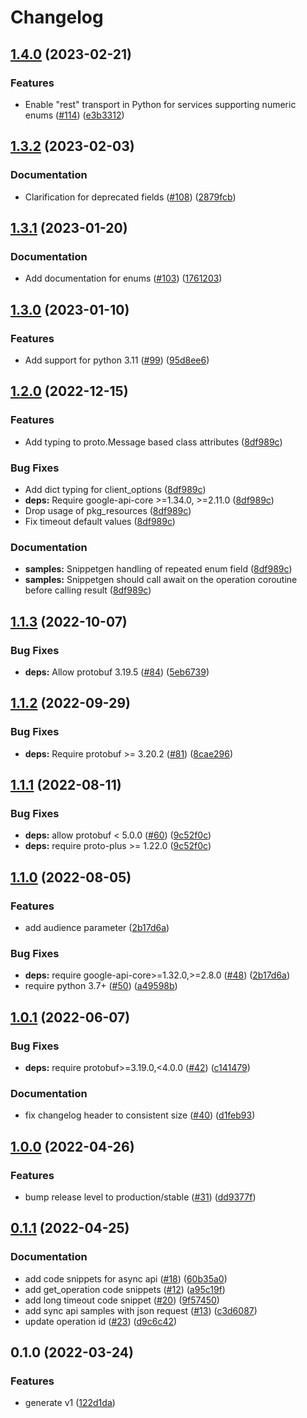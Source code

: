 # Changelog

## [1.4.0](https://github.com/googleapis/python-optimization/compare/v1.3.2...v1.4.0) (2023-02-21)


### Features

* Enable "rest" transport in Python for services supporting numeric enums ([#114](https://github.com/googleapis/python-optimization/issues/114)) ([e3b3312](https://github.com/googleapis/python-optimization/commit/e3b3312b212b772dbf3c0689bc7db3e19de40fb2))

## [1.3.2](https://github.com/googleapis/python-optimization/compare/v1.3.1...v1.3.2) (2023-02-03)


### Documentation

* Clarification for deprecated fields ([#108](https://github.com/googleapis/python-optimization/issues/108)) ([2879fcb](https://github.com/googleapis/python-optimization/commit/2879fcbb5a18b63f3c6bffd6425e3482936c85cd))

## [1.3.1](https://github.com/googleapis/python-optimization/compare/v1.3.0...v1.3.1) (2023-01-20)


### Documentation

* Add documentation for enums ([#103](https://github.com/googleapis/python-optimization/issues/103)) ([1761203](https://github.com/googleapis/python-optimization/commit/176120362d252633be0ed96cc6d1025f908a886c))

## [1.3.0](https://github.com/googleapis/python-optimization/compare/v1.2.0...v1.3.0) (2023-01-10)


### Features

* Add support for python 3.11 ([#99](https://github.com/googleapis/python-optimization/issues/99)) ([95d8ee6](https://github.com/googleapis/python-optimization/commit/95d8ee6f85b066787b9543adc612de1699504e67))

## [1.2.0](https://github.com/googleapis/python-optimization/compare/v1.1.3...v1.2.0) (2022-12-15)


### Features

* Add typing to proto.Message based class attributes ([8df989c](https://github.com/googleapis/python-optimization/commit/8df989cbbc09ebad2b51b72cead9df2b29ed03a0))


### Bug Fixes

* Add dict typing for client_options ([8df989c](https://github.com/googleapis/python-optimization/commit/8df989cbbc09ebad2b51b72cead9df2b29ed03a0))
* **deps:** Require google-api-core &gt;=1.34.0, >=2.11.0 ([8df989c](https://github.com/googleapis/python-optimization/commit/8df989cbbc09ebad2b51b72cead9df2b29ed03a0))
* Drop usage of pkg_resources ([8df989c](https://github.com/googleapis/python-optimization/commit/8df989cbbc09ebad2b51b72cead9df2b29ed03a0))
* Fix timeout default values ([8df989c](https://github.com/googleapis/python-optimization/commit/8df989cbbc09ebad2b51b72cead9df2b29ed03a0))


### Documentation

* **samples:** Snippetgen handling of repeated enum field ([8df989c](https://github.com/googleapis/python-optimization/commit/8df989cbbc09ebad2b51b72cead9df2b29ed03a0))
* **samples:** Snippetgen should call await on the operation coroutine before calling result ([8df989c](https://github.com/googleapis/python-optimization/commit/8df989cbbc09ebad2b51b72cead9df2b29ed03a0))

## [1.1.3](https://github.com/googleapis/python-optimization/compare/v1.1.2...v1.1.3) (2022-10-07)


### Bug Fixes

* **deps:** Allow protobuf 3.19.5 ([#84](https://github.com/googleapis/python-optimization/issues/84)) ([5eb6739](https://github.com/googleapis/python-optimization/commit/5eb6739abc3d4992b1f8b2c62f4f4c9fef655121))

## [1.1.2](https://github.com/googleapis/python-optimization/compare/v1.1.1...v1.1.2) (2022-09-29)


### Bug Fixes

* **deps:** Require protobuf >= 3.20.2 ([#81](https://github.com/googleapis/python-optimization/issues/81)) ([8cae296](https://github.com/googleapis/python-optimization/commit/8cae2964d2c4d9308fb5fc3f388b0ce0da0ef3cc))

## [1.1.1](https://github.com/googleapis/python-optimization/compare/v1.1.0...v1.1.1) (2022-08-11)


### Bug Fixes

* **deps:** allow protobuf < 5.0.0 ([#60](https://github.com/googleapis/python-optimization/issues/60)) ([9c52f0c](https://github.com/googleapis/python-optimization/commit/9c52f0c0c4553788826a8ba21e10def82737ae65))
* **deps:** require proto-plus >= 1.22.0 ([9c52f0c](https://github.com/googleapis/python-optimization/commit/9c52f0c0c4553788826a8ba21e10def82737ae65))

## [1.1.0](https://github.com/googleapis/python-optimization/compare/v1.0.1...v1.1.0) (2022-08-05)


### Features

* add audience parameter ([2b17d6a](https://github.com/googleapis/python-optimization/commit/2b17d6a68205a46a31d0bf5e1bbe62af8f98ac66))


### Bug Fixes

* **deps:** require google-api-core>=1.32.0,>=2.8.0 ([#48](https://github.com/googleapis/python-optimization/issues/48)) ([2b17d6a](https://github.com/googleapis/python-optimization/commit/2b17d6a68205a46a31d0bf5e1bbe62af8f98ac66))
* require python 3.7+ ([#50](https://github.com/googleapis/python-optimization/issues/50)) ([a49598b](https://github.com/googleapis/python-optimization/commit/a49598b350b3d4688e8742d6371027a028915073))

## [1.0.1](https://github.com/googleapis/python-optimization/compare/v1.0.0...v1.0.1) (2022-06-07)


### Bug Fixes

* **deps:** require protobuf>=3.19.0,<4.0.0 ([#42](https://github.com/googleapis/python-optimization/issues/42)) ([c141479](https://github.com/googleapis/python-optimization/commit/c141479451116a9667c73e4dc391e2933048da0c))


### Documentation

* fix changelog header to consistent size ([#40](https://github.com/googleapis/python-optimization/issues/40)) ([d1feb93](https://github.com/googleapis/python-optimization/commit/d1feb935cbe4ed15588adf165988cc74fcdb0a73))

## [1.0.0](https://github.com/googleapis/python-optimization/compare/v0.1.1...v1.0.0) (2022-04-26)


### Features

* bump release level to production/stable ([#31](https://github.com/googleapis/python-optimization/issues/31)) ([dd9377f](https://github.com/googleapis/python-optimization/commit/dd9377f24b3e1ffcaee7c23c72872696bbaa6a20))

## [0.1.1](https://github.com/googleapis/python-optimization/compare/v0.1.0...v0.1.1) (2022-04-25)


### Documentation

* add code snippets for async api ([#18](https://github.com/googleapis/python-optimization/issues/18)) ([60b35a0](https://github.com/googleapis/python-optimization/commit/60b35a01b12d2c0034aebe1edcc25487bd0fe567))
* add get_operation code snippets ([#12](https://github.com/googleapis/python-optimization/issues/12)) ([a95c19f](https://github.com/googleapis/python-optimization/commit/a95c19fef17c86f587febcf054a7f1fa49851cdf))
* add long timeout code snippet ([#20](https://github.com/googleapis/python-optimization/issues/20)) ([9f57450](https://github.com/googleapis/python-optimization/commit/9f574507010ef637e5a6912a1cb725b782c03cf4))
* add sync api samples with json request ([#13](https://github.com/googleapis/python-optimization/issues/13)) ([c3d6087](https://github.com/googleapis/python-optimization/commit/c3d60874977628698c7f3d0b137c120971e7c42c))
* update operation id ([#23](https://github.com/googleapis/python-optimization/issues/23)) ([d9c6c42](https://github.com/googleapis/python-optimization/commit/d9c6c422d6146f65f11fa98370f9b7f7edd166ad))

## 0.1.0 (2022-03-24)


### Features

* generate v1 ([122d1da](https://github.com/googleapis/python-optimization/commit/122d1da807b2637b9cebb43a4df4f01cbe9feef2))

